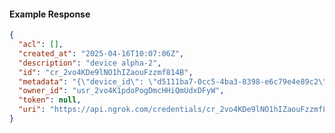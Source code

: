 <!-- Code generated for API Clients. DO NOT EDIT. -->
#### Example Response
```json
{
  "acl": [],
  "created_at": "2025-04-16T10:07:06Z",
  "description": "device alpha-2",
  "id": "cr_2vo4KDe9lNO1hIZaouFzzmf814B",
  "metadata": "{\"device_id\": \"d5111ba7-0cc5-4ba3-8398-e6c79e4e89c2\"}",
  "owner_id": "usr_2vo4K1pdoPogDmcHHiQmUdxDFyW",
  "token": null,
  "uri": "https://api.ngrok.com/credentials/cr_2vo4KDe9lNO1hIZaouFzzmf814B"
}
